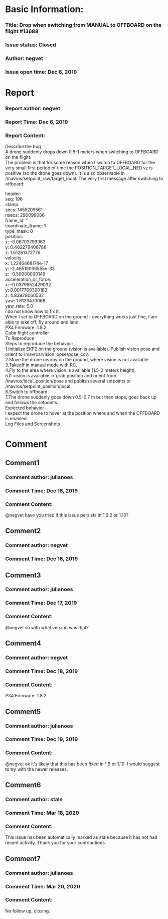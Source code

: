 # Basic Information:
### Title:  Drop when switching from MANUAL to OFFBOARD on the flight #13688 
### Issue status: Closed
### Author: negvet
### Issue open time: Dec 6, 2019
# Report
### Report author: negvet
### Report Time: Dec 6, 2019
### Report Content:   
Describe the bug    
A drone suddenly drops down 0.5-1 meters when switching to OFFBOARD on the flight.  
The problem is that for some reason when I switch to OFFBOARD for the very small first period of time the POSITION_TARGET_LOCAL_NED.vz is positive (so the drone goes down). It is also observable in /mavros/setpoint_raw/target_local. The very first message after switching to offboard:  
    
header:      
seq: 196      
stamp:      
secs: 1455209561      
nsecs: 290099086      
frame_id: ''      
coordinate_frame: 1      
type_mask: 0      
position:      
x: -0.06703799963      
y: 0.402279406786      
z: 1.61291372776      
velocity:      
x: 1.2246468174e-17      
y: -2.46519036555e-33      
z: -0.50000000149      
acceleration_or_force:      
x: -0.0379852429032      
y: 0.0017760390183      
z: 4.83928060532      
yaw: 1.6123470068      
yaw_rate: 0.0    
I do not know how to fix it.  
When I set to OFFBOARD on the ground - everything works just fine, I am able to take off, fly around and land.  
PX4 Firmware: 1.8.2.    
Cube flight controller  
To Reproduce    
Steps to reproduce the behavior:  
1.Initialize EKF2 on the ground (vision is available). Publish vision pose and orient to /mavros/vision_pose/pose_cov.  
2.Move the drone nearby on the ground, where vision is not available.  
3.Takeoff in manual mode with RC.  
4.Fly to the area where vision is available (1.5-2 meters height).  
5.If vision is available -> grab position and orient from /mavros/local_position/pose and publish several setpoints to /mavros/setpoint_position/local  
6.Switch to offboard.  
7.The drone suddenly goes down 0.5-0.7 m but then stops, goes back up and follows the setpoints.  
Expected behavior    
I expect the drone to hover at the position where and when the OFFBOARD is enabled.  
Log Files and Screenshots    

# Comment
## Comment1
### Comment author: julianoes
### Comment Time: Dec 16, 2019
### Comment Content:   
@negvet have you tried if this issue persists in 1.9.2 or 1.10?  

## Comment2
### Comment author: negvet
### Comment Time: Dec 16, 2019
## Comment3
### Comment author: julianoes
### Comment Time: Dec 17, 2019
### Comment Content:   
@negvet so with what version was that?  

## Comment4
### Comment author: negvet
### Comment Time: Dec 18, 2019
### Comment Content:   
PX4 Firmware: 1.8.2.  

## Comment5
### Comment author: julianoes
### Comment Time: Dec 19, 2019
### Comment Content:   
@negvet ok it's likely that this has been fixed in 1.9 or 1.10. I would suggest to try with the newer releases.  

## Comment6
### Comment author: stale
### Comment Time: Mar 18, 2020
### Comment Content:   
This issue has been automatically marked as stale because it has not had recent activity. Thank you for your contributions.  

## Comment7
### Comment author: julianoes
### Comment Time: Mar 20, 2020
### Comment Content:   
No follow up, closing.  
